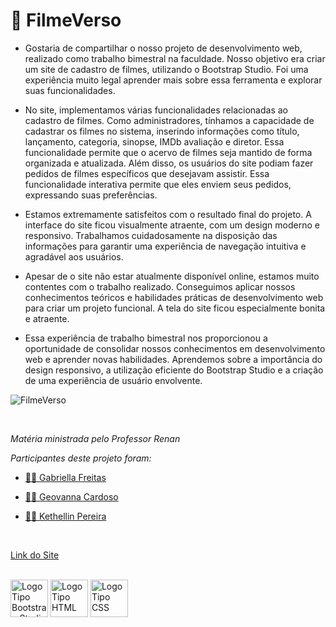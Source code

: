 # 🎥 FilmeVerso

- <p>Gostaria de compartilhar o nosso projeto de desenvolvimento web, realizado como trabalho bimestral na faculdade. Nosso objetivo era criar um site de cadastro de filmes, utilizando o Bootstrap Studio. Foi uma experiência muito legal aprender mais sobre essa ferramenta e explorar suas funcionalidades.</p>

- <p>No site, implementamos várias funcionalidades relacionadas ao cadastro de filmes. Como administradores, tínhamos a capacidade de cadastrar os filmes no sistema, inserindo informações como título, lançamento, categoria, sinopse, IMDb avaliação e diretor. Essa funcionalidade permite que o acervo de filmes seja mantido de forma organizada e atualizada. Além disso, os usuários do site podiam fazer pedidos de filmes específicos que desejavam assistir. Essa funcionalidade interativa permite que eles enviem seus pedidos, expressando suas preferências.</p>

- <p>Estamos extremamente satisfeitos com o resultado final do projeto. A interface do site ficou visualmente atraente, com um design moderno e responsivo. Trabalhamos cuidadosamente na disposição das informações para garantir uma experiência de navegação intuitiva e agradável aos usuários.</p>

- <p>Apesar de o site não estar atualmente disponível online, estamos muito contentes com o trabalho realizado. Conseguimos aplicar nossos conhecimentos teóricos e habilidades práticas de desenvolvimento web para criar um projeto funcional. A tela do site ficou especialmente bonita e atraente.</p>

- <p>Essa experiência de trabalho bimestral nos proporcionou a oportunidade de consolidar nossos conhecimentos em desenvolvimento web e aprender novas habilidades. Aprendemos sobre a importância do design responsivo, a utilização eficiente do Bootstrap Studio e a criação de uma experiência de usuário envolvente.</p>

![FilmeVerso](https://github.com/gsfgabi/FilmeVerso/assets/89532466/7401e283-fbfa-4c4d-bdaa-e335e294baad)

<br>
<p><i>Matéria ministrada pelo Professor Renan</i></p>
<p><i>Participantes deste projeto foram:</i></p>

- <a href ="https://github.com/gsfgabi"> 👩‍💻 Gabriella Freitas</a>

- <a href ="https://github.com/GiihCardoso"> 👩‍💻 Geovanna Cardoso</a>

- <a href ="https://github.com/Kethellin"> 👩‍💻 Kethellin Pereira</a>

<br>

<a href="https://gsfgabi.github.io/FilmeVerso/">Link do Site</a>

<br>
<div>
  <img style="height:60px" src="https://avatars.githubusercontent.com/u/34513419?s=280&v=4" alt="LogoTipo Bootstrap Studio"/>
  <img style="height:60px" src="https://upload.wikimedia.org/wikipedia/commons/thumb/6/61/HTML5_logo_and_wordmark.svg/1200px-HTML5_logo_and_wordmark.svg.png"       
   alt="LogoTipo HTML"/>
  <img style="height:60px" src="https://cdn-icons-png.flaticon.com/512/5968/5968242.png" alt="LogoTipo CSS"/>
</div>

